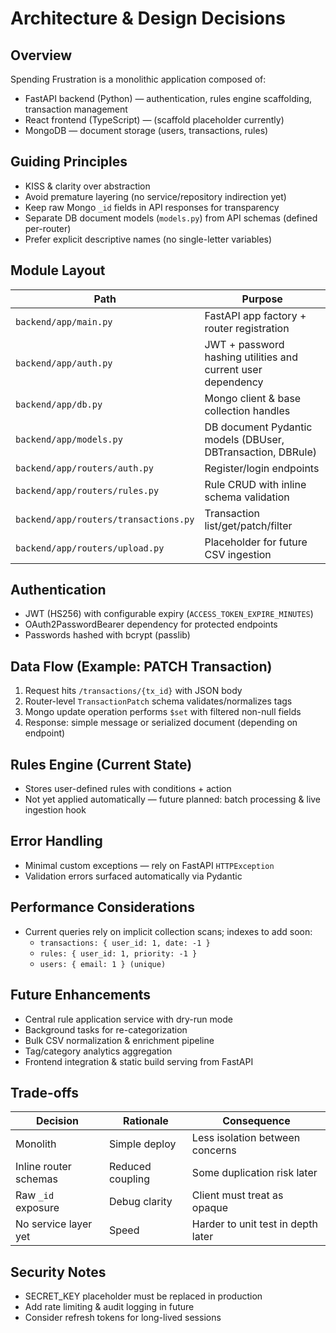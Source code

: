 # Architecture & Design Decisions

## Overview
Spending Frustration is a monolithic application composed of:
- FastAPI backend (Python) — authentication, rules engine scaffolding, transaction management
- React frontend (TypeScript) — (scaffold placeholder currently)
- MongoDB — document storage (users, transactions, rules)

## Guiding Principles
- KISS & clarity over abstraction
- Avoid premature layering (no service/repository indirection yet)
- Keep raw Mongo `_id` fields in API responses for transparency
- Separate DB document models (`models.py`) from API schemas (defined per-router)
- Prefer explicit descriptive names (no single-letter variables)

## Module Layout
| Path | Purpose |
|------|---------|
| `backend/app/main.py` | FastAPI app factory + router registration |
| `backend/app/auth.py` | JWT + password hashing utilities and current user dependency |
| `backend/app/db.py` | Mongo client & base collection handles |
| `backend/app/models.py` | DB document Pydantic models (DBUser, DBTransaction, DBRule) |
| `backend/app/routers/auth.py` | Register/login endpoints |
| `backend/app/routers/rules.py` | Rule CRUD with inline schema validation |
| `backend/app/routers/transactions.py` | Transaction list/get/patch/filter |
| `backend/app/routers/upload.py` | Placeholder for future CSV ingestion |

## Authentication
- JWT (HS256) with configurable expiry (`ACCESS_TOKEN_EXPIRE_MINUTES`)
- OAuth2PasswordBearer dependency for protected endpoints
- Passwords hashed with bcrypt (passlib)

## Data Flow (Example: PATCH Transaction)
1. Request hits `/transactions/{tx_id}` with JSON body
2. Router-level `TransactionPatch` schema validates/normalizes tags
3. Mongo update operation performs `$set` with filtered non-null fields
4. Response: simple message or serialized document (depending on endpoint)

## Rules Engine (Current State)
- Stores user-defined rules with conditions + action
- Not yet applied automatically — future planned: batch processing & live ingestion hook

## Error Handling
- Minimal custom exceptions — rely on FastAPI `HTTPException`
- Validation errors surfaced automatically via Pydantic

## Performance Considerations
- Current queries rely on implicit collection scans; indexes to add soon:
  - `transactions: { user_id: 1, date: -1 }`
  - `rules: { user_id: 1, priority: -1 }`
  - `users: { email: 1 } (unique)`

## Future Enhancements
- Central rule application service with dry-run mode
- Background tasks for re-categorization
- Bulk CSV normalization & enrichment pipeline
- Tag/category analytics aggregation
- Frontend integration & static build serving from FastAPI

## Trade-offs
| Decision | Rationale | Consequence |
|----------|-----------|-------------|
| Monolith | Simple deploy | Less isolation between concerns |
| Inline router schemas | Reduced coupling | Some duplication risk later |
| Raw `_id` exposure | Debug clarity | Client must treat as opaque |
| No service layer yet | Speed | Harder to unit test in depth later |

## Security Notes
- SECRET_KEY placeholder must be replaced in production
- Add rate limiting & audit logging in future
- Consider refresh tokens for long-lived sessions
